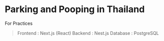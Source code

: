 # Parking and Pooping in Thailand
For Practices
> Frontend : Next.js (React) 
> Backend : Nest.js 
> Database : PostgreSQL 